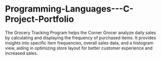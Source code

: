 # Programming-Languages---C-Project-Portfolio
The Grocery Tracking Program helps the Corner Grocer analyze daily sales by calculating and displaying the frequency of purchased items. It provides insights into specific item frequencies, overall sales data, and a histogram view, aiding in optimizing store layout for better customer experience and increased sales.
